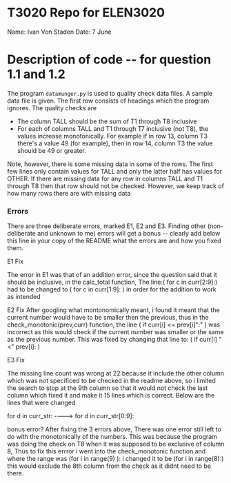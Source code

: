 
# T3020   Repo for ELEN3020

Name: Ivan Von Staden
Date: 7 June


# Description of code -- for question 1.1 and 1.2

The program `datamunger.py` is used to quality check data files. A
sample data file is given. The first row consists of headings which
the program ignores. The quality checks are

* The column TALL should be the sum of T1 through T8 inclusive
* For each of columns TALL and T1 through T7 inclusive (not T8),  the values increase monotonically. For example if in row 13, column T3 there's a value 49 (for example), then in row 14, column T3 the value should be 49 or greater.

Note, however, there is some missing data in some of the rows. The first few lines only contain values for TALL and only the latter half has values for OTHER.  If there are missing data for any row in columns TALL and T1 through T8 then that row should not be checked. However, we keep track of how many rows there are with missing data


### Errors

There are three deliberate errors, marked E1, E2 and E3. Finding other (non-deliberate and unknown to me)  errors will get a bonus -- clearly add below this line in your copy of the README what the errors are and how you fixed them.

E1 Fix

The error in E1 was that of an addition error, since the question said that it should be inclusive, in the calc_total function, The line:( for c in curr[2:9]:) had to be changed to (  for c in curr[1:9]: ) in order for the addition to work as intended

E2 Fix
After googling what montonomically meant, i found it meant that the current number would have to be smaller then the previous, thus in the check_monotonic(prev,curr) function, the line ( if curr[i] <=  prev[i]":" ) was incorrect as this would check if the current number was smaller or the same as the previous number. This was fixed by changing that line to: ( if curr[i] "<"  prev[i]: )


E3 Fix

The missing line count was wrong at 22 because it include the other column which was not specificed to be checked in the readme above, so i limited the search to stop at the 9th column so that it would not check the last column which fixed it and make it 15 lines which is correct. Below are the lines that were changed

for d in curr_str: ----> for d in curr_str[0:9]:


bonus error?
After fixing the 3 errors above, There was one error still left to do with the monotonically of the numbers. This was because the program was doing the check on T8 when it was supposed to be exclusive of column 8, Thus to fix this errror i went into the check_monotonic function and where the range was (for i in range(9) ): i changed it to be (for i in range(8):) this would exclude the 8th column from the check as it didnt need to be there.
